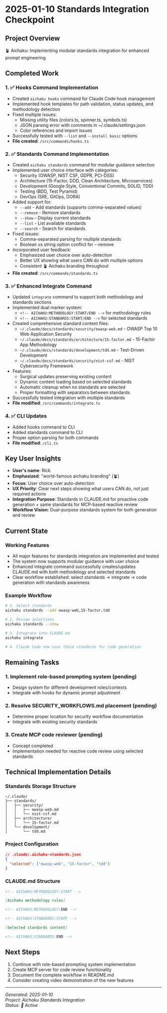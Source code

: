 # 2025-01-10 Standards Integration Checkpoint

## Project Overview

🪴 Aichaku: Implementing modular standards integration for enhanced prompt
engineering

## Completed Work

### 1. ✅ Hooks Command Implementation

- Created `aichaku hooks` command for Claude Code hook management
- Implemented hook templates for path validation, status updates, and
  methodology detection
- Fixed multiple issues:
  - Missing utility files (colors.ts, spinner.ts, symbols.ts)
  - JSON parsing error with comments in ~/.claude/settings.json
  - Color references and import issues
- Successfully tested with `--list` and `--install basic` options
- **File created**: `/src/commands/hooks.ts`

### 2. ✅ Standards Command Implementation

- Created `aichaku standards` command for modular guidance selection
- Implemented user choice interface with categories:
  - Security (OWASP, NIST CSF, GDPR, PCI-DSS)
  - Architecture (15-Factor, DDD, Clean Architecture, Microservices)
  - Development (Google Style, Conventional Commits, SOLID, TDD)
  - Testing (BDD, Test Pyramid)
  - DevOps (SRE, GitOps, DORA)
- Added support for:
  - `--add` - Add standards (supports comma-separated values)
  - `--remove` - Remove standards
  - `--show` - Display current standards
  - `--list` - List available standards
  - `--search` - Search for standards
- Fixed issues:
  - Comma-separated parsing for multiple standards
  - Boolean vs string option conflict for --remove
- Incorporated user feedback:
  - Emphasized user choice over auto-detection
  - Better UX showing what users CAN do with multiple options
  - Consistent 🪴 Aichaku branding throughout
- **File created**: `/src/commands/standards.ts`

### 3. ✅ Enhanced Integrate Command

- Updated `integrate` command to support both methodology and standards sections
- Implemented dual marker system:
  - `<!-- AICHAKU:METHODOLOGY:START/END -->` for methodology rules
  - `<!-- AICHAKU:STANDARDS:START/END -->` for selected standards
- Created comprehensive standard content files:
  - `~/.claude/docs/standards/security/owasp-web.md` - OWASP Top 10 Web
    Application Security
  - `~/.claude/docs/standards/architecture/15-factor.md` - 15-Factor App
    Methodology
  - `~/.claude/docs/standards/development/tdd.md` - Test-Driven Development
  - `~/.claude/docs/standards/security/nist-csf.md` - NIST Cybersecurity
    Framework
- Features:
  - Surgical updates preserving existing content
  - Dynamic content loading based on selected standards
  - Automatic cleanup when no standards are selected
  - Proper formatting with separators between standards
- Successfully tested integration with multiple standards
- **File modified**: `/src/commands/integrate.ts`

### 4. ✅ CLI Updates

- Added hooks command to CLI
- Added standards command to CLI
- Proper option parsing for both commands
- **File modified**: `/cli.ts`

## Key User Insights

- **User's name**: Rick
- **Emphasized**: "world-famous aichaku branding" (🪴)
- **Focus**: User choice over auto-detection
- **UX Priority**: Clear next steps showing what users CAN do, not just required
  actions
- **Integration Purpose**: Standards in CLAUDE.md for proactive code
  generation + same standards for MCP-based reactive review
- **Workflow Vision**: Dual-purpose standards system for both generation and
  review

## Current State

### Working Features

- All major features for standards integration are implemented and tested
- The system now supports modular guidance with user choice
- Enhanced integrate command successfully creates/updates CLAUDE.md with both
  methodology and selected standards
- Clear workflow established: select standards → integrate → code generation
  with standards awareness

### Example Workflow

```bash
# 1. Select standards
aichaku standards --add owasp-web,15-factor,tdd

# 2. Review selections
aichaku standards --show

# 3. Integrate into CLAUDE.md
aichaku integrate

# 4. Claude Code now uses these standards for code generation
```

## Remaining Tasks

### 1. **Implement role-based prompting system** (pending)

- Design system for different development roles/contexts
- Integrate with hooks for dynamic prompt adjustment

### 2. **Resolve SECURITY_WORKFLOWS.md placement** (pending)

- Determine proper location for security workflow documentation
- Integrate with existing security standards

### 3. **Create MCP code reviewer** (pending)

- Concept completed
- Implementation needed for reactive code review using selected standards

## Technical Implementation Details

### Standards Storage Structure

```
~/.claude/
├── standards/
│   ├── security/
│   │   ├── owasp-web.md
│   │   └── nist-csf.md
│   ├── architecture/
│   │   └── 15-factor.md
│   └── development/
│       └── tdd.md
```

### Project Configuration

```json
// .claude/.aichaku-standards.json
{
  "selected": ["owasp-web", "15-factor", "tdd"]
}
```

### CLAUDE.md Structure

```markdown
<!-- AICHAKU:METHODOLOGY:START -->

[Aichaku methodology rules]

<!-- AICHAKU:METHODOLOGY:END -->

<!-- AICHAKU:STANDARDS:START -->

[Selected standards content]

<!-- AICHAKU:STANDARDS:END -->
```

## Next Steps

1. Continue with role-based prompting system implementation
2. Create MCP server for code review functionality
3. Document the complete workflow in README.md
4. Consider creating video demonstration of the new features

---

_Generated: 2025-01-10_\
_Project: Aichaku Standards Integration_\
_Status: 🌿 Active_
